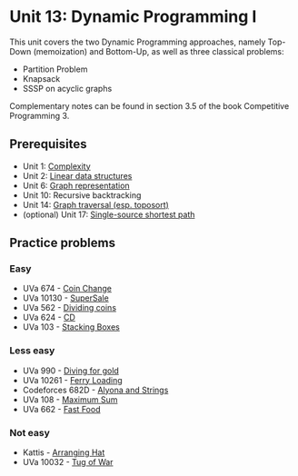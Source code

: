 # Unit 13: Dynamic Programming I
This unit covers the two Dynamic Programming approaches, namely Top-Down (memoization) and Bottom-Up, as well as three classical problems:
- Partition Problem
- Knapsack
- SSSP on acyclic graphs

Complementary notes can be found in section 3.5 of the book Competitive Programming 3.

## Prerequisites
- Unit 1: [Complexity](../01-complexity)
- Unit 2: [Linear data structures](../02-linear-struct)
- Unit 6: [Graph representation](../06-graph-basics)
- Unit 10: Recursive backtracking
- Unit 14: [Graph traversal (esp. toposort)](../14-traversal)
- (optional) Unit 17: [Single-source shortest path](../17-single-source-shortest-path)

## Practice problems

### Easy
- UVa 674 - [Coin Change](https://uva.onlinejudge.org/external/6/674.pdf)
- UVa 10130 - [SuperSale](https://uva.onlinejudge.org/external/101/10130.pdf)
- UVa 562 - [Dividing coins](https://uva.onlinejudge.org/external/5/562.pdf)
- UVa 624 - [CD](https://uva.onlinejudge.org/external/6/624.pdf)
- UVa 103 - [Stacking Boxes](https://uva.onlinejudge.org/external/1/103.pdf)

### Less easy
- UVa 990 - [Diving for gold](https://uva.onlinejudge.org/external/9/990.pdf)
- UVa 10261 - [Ferry Loading](https://uva.onlinejudge.org/external/102/10261.pdf)
- Codeforces 682D - [Alyona and Strings](http://codeforces.com/contest/682/problem/D)
- UVa 108 - [Maximum Sum](https://uva.onlinejudge.org/external/1/108.pdf)
- UVa 662 - [Fast Food](http://uva.onlinejudge.org/external/6/662.pdf)

### Not easy
- Kattis - [Arranging Hat](https://open.kattis.com/problems/arranginghat)
- UVa 10032 - [Tug of War](https://uva.onlinejudge.org/external/100/10032.pdf)
